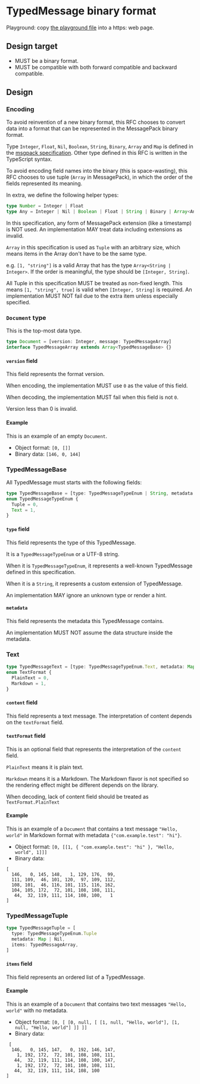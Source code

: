 # TypedMessage binary format

Playground: copy [the playground file](./000-TypedMessage-and-Payload-37-playground.js) into a https: web page.

## Design target

- MUST be a binary format.
- MUST be compatible with both forward compatible and backward compatible.

## Design

### Encoding

To avoid reinvention of a new binary format, this RFC chooses to convert data into a format that can be represented in the MessagePack binary format.

Type `Integer`, `Float`, `Nil`, `Boolean`, `String`, `Binary`, `Array` and `Map` is defined in the [msgpack specification](https://github.com/msgpack/msgpack/blob/master/spec.md). Other type defined in this RFC is written in the TypeScript syntax.

To avoid encoding field names into the binary (this is space-wasting), this RFC chooses to use tuple (`Array` in MessagePack), in which the order of the fields represented its meaning.

In extra, we define the following helper types:

```typescript
type Number = Integer | Float
type Any = Integer | Nil | Boolean | Float | String | Binary | Array<Any> | Map
```

In this specification, any form of MessagePack extension (like a timestamp) is NOT used. An implementation MAY treat data including extensions as invalid.

`Array` in this specification is used as `Tuple` with an arbitrary size, which means items in the Array don't have to be the same type.

e.g. `[1, "string"]` is a valid Array that has the type `Array<String | Integer>`.
If the order is meaningful, the type should be `[Integer, String]`.

All Tuple in this specification MUST be treated as non-fixed length. This means `[1, "string", true]` is valid when `[Integer, String]` is required. An implementation MUST NOT fail due to the extra item unless especially specified.

### `Document` type

This is the top-most data type.

```typescript
type Document = [version: Integer, message: TypedMessageArray]
interface TypedMessageArray extends Array<TypedMessageBase> {}
```

#### `version` field

This field represents the format version.

When encoding, the implementation MUST use `0` as the value of this field.

When decoding, the implementation MUST fail when this field is not `0`.

Version less than 0 is invalid.

#### Example

This is an example of an empty `Document`.

- Object format: `[0, []]`
- Binary data: `[146, 0, 144]`

### TypedMessageBase

All TypedMessage must starts with the following fields:

```typescript
type TypedMessageBase = [type: TypedMessageTypeEnum | String, metadata: Map | Nil, ...rest: Array<Any>]
enum TypedMessageTypeEnum {
  Tuple = 0,
  Text = 1,
}
```

#### `type` field

This field represents the type of this TypedMessage.

It is a `TypedMessageTypeEnum` or a UTF-8 string.

When it is `TypedMessageTypeEnum`, it represents a well-known TypedMessage defined in this specification.

When it is a `String`, it represents a custom extension of TypedMessage.

An implementation MAY ignore an unknown type or render a hint.

#### `metadata`

This field represents the metadata this TypedMessage contains.

An implementation MUST NOT assume the data structure inside the metadata.

### Text

```typescript
type TypedMessageText = [type: TypedMessageTypeEnum.Text, metadata: Map | Nil, content: String, textFormat?: TextFormat]
enum TextFormat {
  PlainText = 0,
  Markdown = 1,
}
```

#### `content` field

This field represents a text message. The interpretation of content depends on the `textFormat` field.

#### `textFormat` field

This is an optional field that represents the interpretation of the `content` field.

`PlainText` means it is plain text.

`Markdown` means it is a Markdown. The Markdown flavor is not specified so the rendering effect might be different depends on the library.

When decoding, lack of content field should be treated as `TextFormat.PlainText`

#### Example

This is an example of a `Document` that contains a text message `"Hello, world"` in Markdown format with metadata `{"com.example.test": "hi"}`.

- Object format: `[0, [[1, { "com.example.test": "hi" }, "Hello, world", 1]]]`
- Binary data:

```plaintext
[
  146,   0, 145, 148,   1, 129, 176,  99,
  111, 109,  46, 101, 120,  97, 109, 112,
  108, 101,  46, 116, 101, 115, 116, 162,
  104, 105, 172,  72, 101, 108, 108, 111,
   44,  32, 119, 111, 114, 108, 100,   1
]
```

### TypedMessageTuple

```typescript
type TypedMessageTuple = [
  type: TypedMessageTypeEnum.Tuple
  metadata: Map | Nil,
  items: TypedMessageArray,
]
```

#### `items` field

This field represents an ordered list of a TypedMessage.

#### Example

This is an example of a `Document` that contains two text messages `"Hello, world"` with no metadata.

- Object format: `[0, [ [0, null, [ [1, null, "Hello, world"], [1, null, "Hello, world"] ]] ]]`
- Binary data:

```plaintext
 [
  146,   0, 145, 147,   0, 192, 146, 147,
    1, 192, 172,  72, 101, 108, 108, 111,
   44,  32, 119, 111, 114, 108, 100, 147,
    1, 192, 172,  72, 101, 108, 108, 111,
   44,  32, 119, 111, 114, 108, 100
]
```
